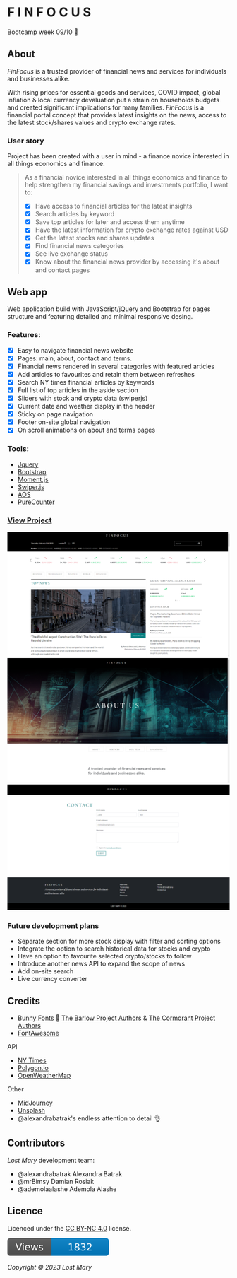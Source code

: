 # F I N F O C U S

Bootcamp week 09/10 :green_heart:

## About

_FinFocus_ is a trusted provider of financial news and services for individuals and businesses alike.

With rising prices for essential goods and services, COVID impact, global inflation & local currency devaluation put a strain on households budgets and created significant implications for many families. _FinFocus_ is a financial portal concept that provides latest insights on the news, access to the latest stock/shares values and crypto exchange rates.

### User story

Project has been created with a user in mind - a finance novice interested in all things economics and finance.

> As a financial novice interested in all things economics and finance to help strengthen my financial savings and investments portfolio, I want to:
>
> - [x] Have access to financial articles for the latest insights
> - [x] Search articles by keyword
> - [x] Save top articles for later and access them anytime
> - [x] Have the latest information for crypto exchange rates against USD
> - [x] Get the latest stocks and shares updates
> - [x] Find financial news categories
> - [x] See live exchange status
> - [x] Know about the financial news provider by accessing it's about and contact pages

## Web app

Web application build with JavaScript/jQuery and Bootstrap for pages structure and featuring detailed and minimal responsive desing.

### Features:

- [x] Easy to navigate financial news website
- [x] Pages: main, about, contact and terms.
- [x] Financial news rendered in several categories with featured articles
- [x] Add articles to favourites and retain them between refreshes
- [x] Search NY times financial articles by keywords
- [x] Full list of top articles in the aside section
- [x] Sliders with stock and crypto data (swiperjs)
- [x] Current date and weather display in the header
- [x] Sticky on page navigation
- [x] Footer on-site global navigation
- [x] On scroll animations on about and terms pages

### Tools:

- [Jquery](https://jquery.com/)
- [Bootstrap](https://getbootstrap.com/docs/5.3/getting-started/introduction/)
- [Moment.js](https://momentjs.com/)
- [Swiper.js](https://swiperjs.com/)
- [AOS](https://github.com/michalsnik/aos)
- [PureCounter](https://github.com/srexi/purecounterjs)

### [View Project](https://alexandrabatrak.github.io/fin-focus)

![screenshot](/assets/img/screenshot.png)
![about](/assets/img/screenshot-about.png)
![contact](/assets/img/screenshot-contact.png)

### Future development plans

- Separate section for more stock display with filter and sorting options
- Integrate the option to search historical data for stocks and crypto
- Have an option to favourite selected crypto/stocks to follow
- Introduce another news API to expand the scope of news
- Add on-site search
- Live currency converter

## Credits

- [Bunny Fonts](https://fonts.bunny.net) :rabbit2: [The Barlow Project Authors](https://github.com/jpt/barlow) & [The Cormorant Project Authors](github.com/CatharsisFonts/Cormorant)
- [FontAwesome](https://fontawesome.com/)

API

- [NY Times](https://developer.nytimes.com/)
- [Polygon.io](https://polygon.io/docs/stocks/getting-started)
- [OpenWeatherMap](https://openweathermap.org/api)

Other

- [MidJourney](https://midjourney.com/)
- [Unsplash](https://unsplash.com/)
- @alexandrabatrak's endless attention to detail :ok_hand:

## Contributors

_Lost Mary_ development team:

- @alexandrabatrak Alexandra Batrak
- @mrBimsy Damian Rosiak
- @ademolaalashe Ademola Alashe

## Licence

Licenced under the [CC BY-NC 4.0](https://creativecommons.org/licenses/by-nc/4.0/) license.

[![Image of github-profile-views-counter](https://github.com/alexandrabatrak/github-profile-views-counter/blob/master/svg/598676123/badge.svg)](https://github.com/alexandrabatrak/github-profile-views-counter/blob/master/readme/598676123/week.md)

_Copyright © 2023 Lost Mary_
